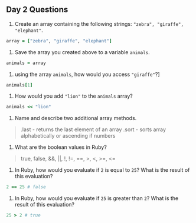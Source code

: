 ## Day 2 Questions

1. Create an array containing the following strings: `"zebra", "giraffe", "elephant"`.
```Ruby
array = ["zebra", "giraffe", "elephant"]
```

1. Save the array you created above to a variable `animals`.
```Ruby
animals = array
```

1. using the array `animals`, how would you access `"giraffe"`?]
```Ruby
animals[1]
```

1. How would you add `"lion"` to the `animals` array?
```Ruby
animals << "lion"
```

1. Name and describe two additional array methods.
>.last - returns the last element of an array
>.sort - sorts array alphabetically or ascending if numbers

1. What are the boolean values in Ruby?
> true, false, &&, ||, !, !=, ==, >, <, >=, <=

1. In Ruby, how would you evaluate if `2` is equal to `25`? What is the result of this evaluation?
```Ruby
2 == 25 # false
```

1. In Ruby, how would you evaluate if `25` is greater than `2`? What is the result of this evaluation?
```Ruby
25 > 2 # true
```
